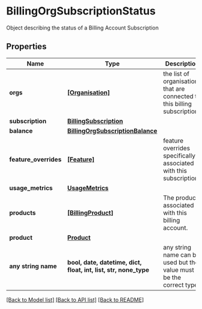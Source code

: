 # BillingOrgSubscriptionStatus

Object describing the status of a Billing Account Subscription

## Properties
Name | Type | Description | Notes
------------ | ------------- | ------------- | -------------
**orgs** | [**[Organisation]**](Organisation.md) | the list of organisations that are connected to this billing subscription  | [optional] 
**subscription** | [**BillingSubscription**](BillingSubscription.md) |  | [optional] 
**balance** | [**BillingOrgSubscriptionBalance**](BillingOrgSubscriptionBalance.md) |  | [optional] 
**feature_overrides** | [**[Feature]**](Feature.md) | feature overrides specifically associated with this subscription | [optional] 
**usage_metrics** | [**UsageMetrics**](UsageMetrics.md) |  | [optional] 
**products** | [**[BillingProduct]**](BillingProduct.md) | The products associated with this billing account.  | [optional] 
**product** | [**Product**](Product.md) |  | [optional] 
**any string name** | **bool, date, datetime, dict, float, int, list, str, none_type** | any string name can be used but the value must be the correct type | [optional]

[[Back to Model list]](../README.md#documentation-for-models) [[Back to API list]](../README.md#documentation-for-api-endpoints) [[Back to README]](../README.md)


